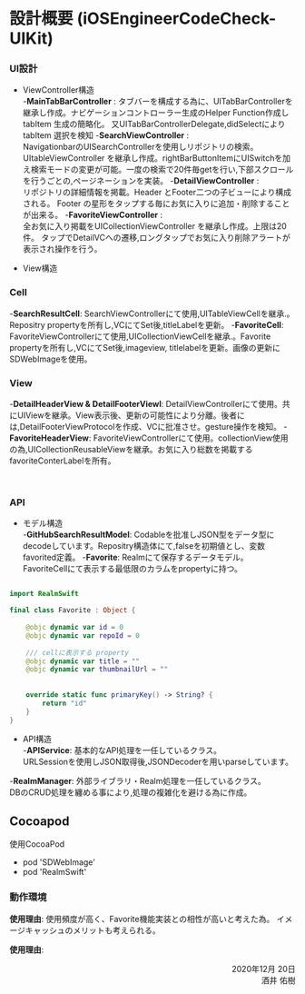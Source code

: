 # 設計概要 (iOSEngineerCodeCheck-UIKit)

### UI設計
- ViewController構造   
-**MainTabBarController** : タブバーを構成する為に、UITabBarControllerを継承し作成。ナビゲーションコントローラー生成のHelper Function作成しtabItem 生成の簡略化。
又UITabBarControllerDelegate,didSelectによりtabItem 選択を検知
-**SearchViewController** :  
NavigationbarのUISearchControllerを使用しリポジトリの検索。UItableViewController を継承し作成。rightBarButtonItemにUISwitchを加え検索モードの変更が可能。一度の検索で20件毎getを行い,下部スクロールを行うごとの,ページネーションを実装。
-**DetailViewController** :  
リポジトリの詳細情報を掲載。Header とFooter二つの子ビューにより構成される。
Footer の星形をタップする毎にお気に入りに追加・削除することが出来る。
-**FavoriteViewController** :  
全お気に入り掲載をUICollectionViewController を継承し作成。上限は20件。
タップでDetailVCへの遷移,ロングタップでお気に入り削除アラートが表示され操作を行う。


- View構造   
### Cell
-**SearchResultCell**: 
SearchViewControllerにて使用,UITableViewCellを継承.。Repositry propertyを所有し,VCにてSet後,titleLabelを更新。
-**FavoriteCell**: 
FavoriteViewControllerにて使用,UICollectionViewCellを継承.。Favorite propertyを所有し,VCにてSet後,imageview, titlelabelを更新。画像の更新にSDWebImageを使用。

### View
-**DetailHeaderView & DetailFooterViewl**: 
DetailViewControllerにて使用。共にUIViewを継承。View表示後、更新の可能性により分離。後者には,DetailFooterViewProtocolを作成、VCに批准させ。gesture操作を検知。
-**FavoriteHeaderView**: 
FavoriteViewControllerにて使用。collectionView使用の為,UICollectionReusableViewを継承。お気に入り総数を掲載するfavoriteConterLabelを所有。

<br />

### API
- モデル構造   
-**GitHubSearchResultModel**: Codableを批准しJSON型をデータ型にdecodeしています。Repositry構造体にて,falseを初期値とし、変数 favorited定義。
-**Favorite**: 
Realmにて保存するデータモデル。<br />
FavoriteCellにて表示する最低限のカラムをpropertyに持つ。

```swift

import RealmSwift

final class Favorite : Object {
    
    @objc dynamic var id = 0
    @objc dynamic var repoId = 0
    
    /// cellに表示する property
    @objc dynamic var title = ""
    @objc dynamic var thumbnailUrl = ""
    
    
    override static func primaryKey() -> String? {
        return "id"
    }
}


```

- API構造 <br />
-**APIService**:
基本的なAPI処理を一任しているクラス。<br />
URLSessionを使用しJSON取得後,JSONDecoderを用いparseしています。

-**RealmManager**: 
外部ライブラリ・Realm処理を一任しているクラス。<br />
DBのCRUD処理を纏める事により,処理の複雑化を避ける為に作成。

## Cocoapod
使用CocoaPod

- pod 'SDWebImage'
- pod 'RealmSwift'

### 動作環境


**使用理由**: 
使用頻度が高く、Favorite機能実装との相性が高いと考えた為。
イメージキャッシュのメリットも考えられる。

**使用理由**: 

<div style="text-align: right;">
2020年12月 20日<br />
酒井 佑樹
</div>

